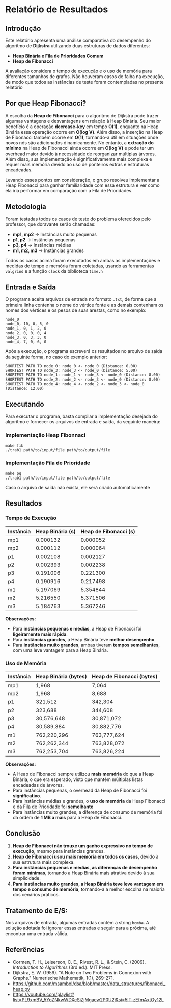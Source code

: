 # Relatório de Resultados



## Introdução
Este relatório apresenta uma análise comparativa do desempenho do algoritmo de **Dijkstra** utilizando duas estruturas de dados diferentes:

- **Heap Binária e Fila de Prioridades Comum** 
- **Heap de Fibonacci**

A avaliação considera o tempo de execução e o uso de memória para diferentes tamanhos de grafos.
Não houveram casos de falha na execução, de modo que todos as instâncias de teste foram contempladas no presente relatório



## Por que Heap Fibonacci?
A escolha da **Heap de Fibonacci** para o algoritmo de Dijkstra pode trazer algumas vantagens e desvantagens em relação à Heap Binária. Seu maior benefício é a operação **decrease-key** em tempo **O(1)**, enquanto na Heap Binária essa operação ocorre em **O(log V)**.  Além disso, a inserção na Heap de Fibonacci também ocorre em **O(1)**, tornando-a útil em situações onde novos nós são adicionados dinamicamente. No entanto, a **extração do mínimo** na Heap de Fibonacci ainda ocorre em **O(log V)** e pode ter um overhead maior devido à necessidade de reorganizar múltiplas árvores. Além disso, sua implementação é significativamente mais complexa e requer mais memória devido ao uso de ponteiros extras e estruturas encadeadas.

Levando esses pontos em consideração, o grupo resolveu implementar a Heap Fibonacci para ganhar familiaridade com essa estrutura e ver como ela iria performar em comparação com a Fila de Prioridades.

## Metodologia
Foram testadas todos os casos de teste do problema oferecidos pelo professor, que doravante serão chamadas:

- **mp1, mp2** → Instâncias muito pequenas
- **p1, p2** → Instâncias pequenas
- **p3, p4** → Instâncias médias
- **m1, m2, m3** → Instâncias  grandes

Todos os casos acima foram executados em ambas as implementações e medidas de tempo e memória foram coletadas, usando as ferramentas `valgrind` e a função `clock` da biblioteca `time.h`
## Entrada e Saída
O programa aceita arquivos de entrada no formato `.txt`, de forma que a primeira linha contenha o nome do vértice fonte e as demais contenham os nomes dos vértices e os pesos de suas arestas, como no exemplo:

```
node_0
node_0, 10, 0, 5, 0
node_1, 0, 1, 2, 0
node_2, 0, 0, 0, 4
node_3, 0, 3, 3, 0
node_4, 7, 0, 6, 0
```
Após a execução, o programa escreverá os resultados no arquivo de saída da seguinte forma, no caso do exemplo anterior:

```
SHORTEST PATH TO node_0: node_0 <- node_0 (Distance: 0.00)
SHORTEST PATH TO node_3: node_3 <- node_0 (Distance: 5.00)
SHORTEST PATH TO node_1: node_1 <- node_3 <- node_0 (Distance: 8.00)
SHORTEST PATH TO node_2: node_2 <- node_3 <- node_0 (Distance: 8.00)
SHORTEST PATH TO node_4: node_4 <- node_2 <- node_3 <- node_0 (Distance: 12.00)
```


## Executando
Para executar o programa, basta compilar a implementação desejada do algoritmo e fornecer os arquivos de entrada e saída, da seguinte maneira:

### Implementação Heap Fibonnaci
```
make fib
./trab1 path/to/input/file path/to/output/file
```
### Implementação Fila de Prioridade
```
make pq
./trab1 path/to/input/file path/to/output/file
```

Caso o arquivo de saída não exista, ele será criado automaticamente

## Resultados

### **Tempo de Execução**

| Instância | Heap Binária (s) | Heap de Fibonacci (s) |
|-----------|-----------------|----------------------|
| mp1       | 0.000132        | 0.000052            |
| mp2       | 0.000112        | 0.000064            |
| p1        | 0.002108        | 0.002127            |
| p2        | 0.002393        | 0.002238            |
| p3        | 0.191006        | 0.221300            |
| p4        | 0.190916        | 0.217498            |
| m1        | 5.197069        | 5.354844            |
| m2        | 5.216550        | 5.371506            |
| m3        | 5.184763        | 5.367246            |

**Observações:**
- Para **instâncias pequenas e médias**, a Heap de Fibonacci foi **ligeiramente mais rápida**.
- Para **instâncias grandes**, a Heap Binária teve **melhor desempenho**.
- Para **instâncias muito grandes**, ambas tiveram **tempos semelhantes**, com uma leve vantagem para a Heap Binária.

### **Uso de Memória**

| Instância | Heap Binária (bytes) | Heap de Fibonacci (bytes) |
|-----------|---------------------|--------------------------|
| mp1       | 1,968               | 7,064                    |
| mp2       | 1,968               | 8,688                    |
| p1        | 321,512             | 342,304                  |
| p2        | 323,688             | 344,608                  |
| p3        | 30,576,648          | 30,871,072               |
| p4        | 30,589,384          | 30,882,776               |
| m1        | 762,220,296         | 763,777,624              |
| m2        | 762,262,344         | 763,828,072              |
| m3        | 762,253,704         | 763,826,224              |

**Observações:**
- A Heap de Fibonacci sempre utilizou **mais memória** do que a Heap Binária, o que era esperado, visto que mantém múltiplas listas encadeadas de árvores.
- Para instâncias pequenas, o overhead da Heap de Fibonacci foi **significativo**.
- Para instâncias médias e grandes, o **uso de memória** da Heap Fibonacci e da Fila de Prioridade foi **semelhante**
- Para instâncias muito grandes, a diferença de consumo de memória foi da ordem de **1 MB a mais** para a Heap de Fibonacci.

## Conclusão
1. **Heap de Fibonacci não trouxe um ganho expressivo no tempo de execução**, mesmo para instâncias grandes.
2. **Heap de Fibonacci usou mais memória em todos os casos**, devido à sua estrutura mais complexa.
3. **Para instâncias pequenas e médias, as diferenças de desempenho foram mínimas**, tornando a Heap Binária mais atrativa devido à sua simplicidade.
4. **Para instâncias muito grandes, a Heap Binária teve leve vantagem em tempo e consumo de memória**, tornando-a a melhor escolha na maioria dos cenários práticos.
   
## Tratamento de E/S:
Nos arquivos de entrada, algumas entradas contêm a string `bomba`. A solução adotada foi ignorar essas entradas e seguir para a próxima, até encontrar uma entrada válida.
## Referências
- Cormen, T. H., Leiserson, C. E., Rivest, R. L., & Stein, C. (2009). *Introduction to Algorithms* (3rd ed.). MIT Press.
- Dijkstra, E. W. (1959). "A Note on Two Problems in Connexion with Graphs." Numerische Mathematik, 1(1), 269-271.
- https://github.com/msambol/dsa/blob/master/data_structures/fibonacci_heap.py
- https://youtube.com/playlist?list=PL9xmBV_5YoZNkwWDXcSiZjMgacw2P0U2j&si=5lT-zEfmAxtOy12L

